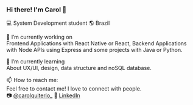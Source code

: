 ### Hi there! I'm Carol  👋

:computer: System Development student 🌎 Brazil

🔭 I’m currently working on <br/>
Frontend Applications with React Native or React, Backend Applications with Node APIs using Express and some projects with Java or Python.  

🌱 I’m currently learning <br/>
About UX/UI, design, data structure and noSQL database.

📫 How to reach me: <br/>
Feel free to contact me! I love to connect with people. <br/>
 :camera: [@carolquiterio_](https://instagram.com/carolquiterio_)
 🏢 [LinkedIn](https://www.linkedin.com/in/carolina-quiterio-978419188/)
